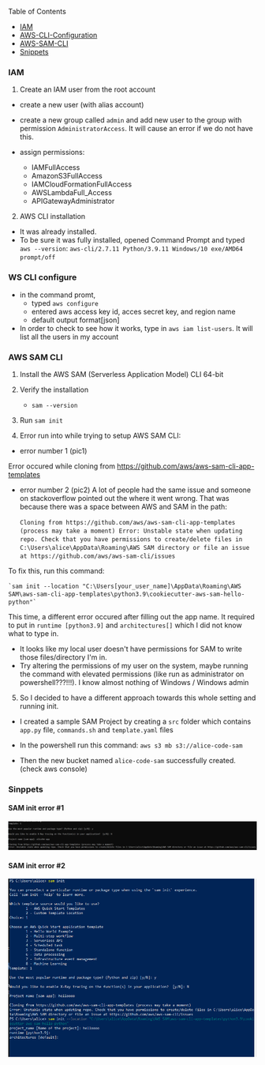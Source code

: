 Table of Contents

- [IAM](#iam)
- [AWS-CLI-Configuration](#aws-cli-configuration)
- [AWS-SAM-CLI](#aws-sam-cli)
- [Snippets](#snippets)

### IAM 

1. Create an IAM user from the root account
- create a new user (with alias account)
- create a new group called `admin` and add new user to the group with permission `AdministratorAccess`. It will cause an error if we do not have this. 

- assign permissions: 
    - IAMFullAccess
    - AmazonS3FullAccess
    - IAMCloudFormationFullAccess
    - AWSLambdaFull_Access
    - APIGatewayAdministrator


2. AWS CLI installation

- It was already installed.
- To be sure it was fully installed, opened Command Prompt and typed `aws --version`:
`aws-cli/2.7.11 Python/3.9.11 Windows/10 exe/AMD64 prompt/off`

### WS CLI configure
- in the command promt, 
    - typed `aws configure`
    - entered aws access key id, acces secret key, and region name
    - default output format[json]
- In order to check to see how it works, type in `aws iam list-users`. It will list all the users in my account


### AWS SAM CLI 

1. Install the AWS SAM (Serverless Application Model) CLI 64-bit

2. Verify the installation
    - `sam --version`

3. Run `sam init`

4. Error run into while trying to setup AWS SAM CLI:
- error number 1 (pic1)

Error occured while cloning from https://github.com/aws/aws-sam-cli-app-templates

- error number 2 (pic2)
A lot of people had the same issue and someone on stackoverflow pointed out the where it went wrong. That was because there was a space between AWS and SAM in the path:

    `Cloning from https://github.com/aws/aws-sam-cli-app-templates (process may take a moment)
    Error: Unstable state when updating repo. Check that you have permissions to create/delete files in C:\Users\alice\AppData\Roaming\AWS SAM directory or file an issue at https://github.com/aws/aws-sam-cli/issues`

To fix this, run this command:

    `sam init --location "C:\Users[your_user_name]\AppData\Roaming\AWS SAM\aws-sam-cli-app-templates\python3.9\cookiecutter-aws-sam-hello-python"`

This time, a different error occured after filling out the app name. It required to put in `runtime [python3.9]` and `architectures[]` which I did not know what to type in.

- It looks like my local user doesn't have permissions for SAM to write those files/directory I'm in. 
- Try altering the permissions of my user on the system, maybe running the command with elevated permissions (like run as administrator on powershell???!!!). I know almost nothing of Windows / Windows admin

5. So I decided to have a different approach towards this whole setting and running init.

- I created a sample SAM Project by creating a `src` folder which contains `app.py` file, `commands.sh` and `template.yaml` files

- In the powershell run this command: `aws s3 mb s3://alice-code-sam`

- Then the new bucket named `alice-code-sam` successfully created. (check aws console)

### Sinppets

#### SAM init error #1
![sam-init-error-1](https://github.com/thutuephan/TheCloudResumeChallenge/blob/main/assets/images/aws-images/aws-sam-error-1.png)

#### SAM init error #2
![sam-init-error-2](https://github.com/thutuephan/TheCloudResumeChallenge/blob/main/assets/images/aws-images/aws-sam-error2.png)


